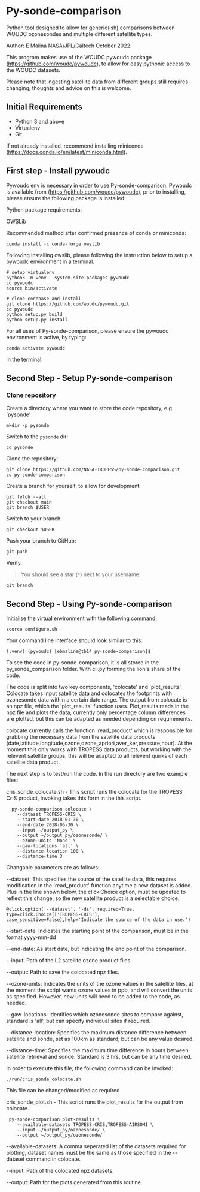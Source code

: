 # Py-sonde-comparison

Python tool designed to allow for generic(ish) comparisons between WOUDC ozonesondes and multiple different satellite types.

Author: E Malina NASA/JPL/Caltech October 2022.

This program makes use of the WOUDC pywoudc package (https://github.com/woudc/pywoudc), to allow for easy pythonic access to the WOUDC datasets.

Please note that ingesting satellite data from different groups still requires changing, thoughts and advice on this is welcome.

## Initial Requirements

- Python 3 and above
- Virtualenv
- Git

If not already installed, recommend installing miniconda (https://docs.conda.io/en/latest/miniconda.html).

## First step - Install pywoudc

Pywoudc env is necessary in order to use Py-sonde-comparison. Pywoudc is available from (https://github.com/woudc/pywoudc), prior to installing, please ensure the following package is installed.

Python package requirements:

OWSLib 

Recommended method after confirmed presence of conda or miniconda: 

```
conda install -c conda-forge owslib
```

Following installing owslib, please following the instruction below to setup a pywoudc environment in a terminal.

```
# setup virtualenv
python3 -m venv --system-site-packages pywoudc
cd pywoudc
source bin/activate

# clone codebase and install
git clone https://github.com/woudc/pywoudc.git
cd pywoudc
python setup.py build
python setup.py install
```



For all uses of Py-sonde-comparison, please ensure the pywoudc environment is active, by typing:

```
conda activate pywoudc 
```

in the terminal. 

## Second Step - Setup Py-sonde-comparison

### Clone repository

Create a directory where you want to store the code repository, e.g. 'pysonde'

```
mkdir -p pysonde
```

Switch to the `pysonde` dir:

```
cd pysonde
```

Clone the repository:

```
git clone https://github.com/NASA-TROPESS/py-sonde-comparison.git
cd py-sonde-comparison
```

Create a branch for yourself, to allow for development:

```
git fetch --all
git checkout main
git branch $USER
```

Switch to your branch:

```
git checkout $USER
```

Push your branch to GitHub:

```
git push
```

Verify.

> You should see a star (`*`) next to your username:

```
git branch
```



## Second Step - Using Py-sonde-comparison

Initialise the virtual environment with the following command:

```
source configure.sh
```

Your command line interface should look similar to this:

```
(.venv) (pywoudc) [ebmalina@tb14 py-sonde-comparison]$  
```

To see the code in py-sonde-comparison, it is all stored in the py_sonde_comparison folder. With cli.py forming the lion's share of the code. 

The code is split into two key components, 'colocate' and 'plot_results'. Colocate takes input satellite data and colocates the footprints with ozonesonde data within a certain date range. The output from colocate is an npz file, which the 'plot_results' function uses. Plot_results reads in the npz file and plots the data, currently only percentage column differences are plotted, but this can be adapted as needed depending on requirements.

colocate currently calls the function 'read_product' which is responsible for grabbing the necessary data from the satellite data products (date,latitude,longitude,ozone,ozone_apriori,aver_ker,pressure,hour). At the moment this only works with TROPESS data products, but working with the relevent satellite groups, this will be adapted to all relevent quirks of each satellite data product.  

The next step is to test/run the code. In the run directory are two example files:

cris_sonde_colocate.sh - This script runs the colocate for the TROPESS CrIS product, invoking takes this form in the this script.

```
  py-sonde-comparison colocate \
    --dataset TROPESS-CRIS \
    --start-date 2018-01-30 \
    --end-date 2018-06-30 \
    --input ~/output_py \
    --output ~/output_py/ozonesonde/ \
    --ozone-units 'None' \
    --gaw-locations 'all' \
    --distance-location 100 \
    --distance-time 3

```

Changable parameters are as follows:

--dataset: This specifies the source of the satellite data, this requires modification in the 'read_product' function anytime a new dataset is added. Plus in the line shown below, the click.Choice option, must be updated to reflect this change, so the new satellite product is a selectable choice.

```
@click.option('--dataset', '-ds', required=True, type=click.Choice(['TROPESS-CRIS'], case_sensitive=False),help='Indicate the source of the data in use.')
```

--start-date: Indicates the starting point of the comparison, must be in the format yyyy-mm-dd

--end-date: As start date, but indicating the end point of the comparison.

--input: Path of the L2 satellite ozone product files.

--output: Path to save the colocated npz files.

--ozone-units: Indicates the units of the ozone values in the satellite files, at the moment the script wants ozone values in ppb, and will convert the units as specified. However, new units will need to be added to the code, as needed.

--gaw-locations: Identifies which ozonesonde sites to compare against, standard is 'all', but can specify individual sites if required.

--distance-location: Specifies the maximum distance difference between satellite and sonde, set as 100km as standard, but can be any value desired.

--distance-time: Specifies the maximum time difference in hours between satellite retrieval and sonde. Standard is 3 hrs, but can be any time desired.

In order to execute this file, the following command can be invoked:

```
./run/cris_sonde_colocate.sh
```

This file can be changed/modified as required

cris_sonde_plot.sh - This script runs the plot_results for the output from colocate.

```
 py-sonde-comparison plot-results \
    --available-datasets TROPESS-CRIS,TROPESS-AIRSOMI \
    --input ~/output_py/ozonesonde/ \
    --output ~/output_py/ozonesonde/

```

--available-datasets: A comma seperated list of the datasets required for plotting, dataset names must be the same as those specified in the --dataset command in colocate.

--input: Path of the colocated npz datasets.

--output: Path for the plots generated from this routine. 

